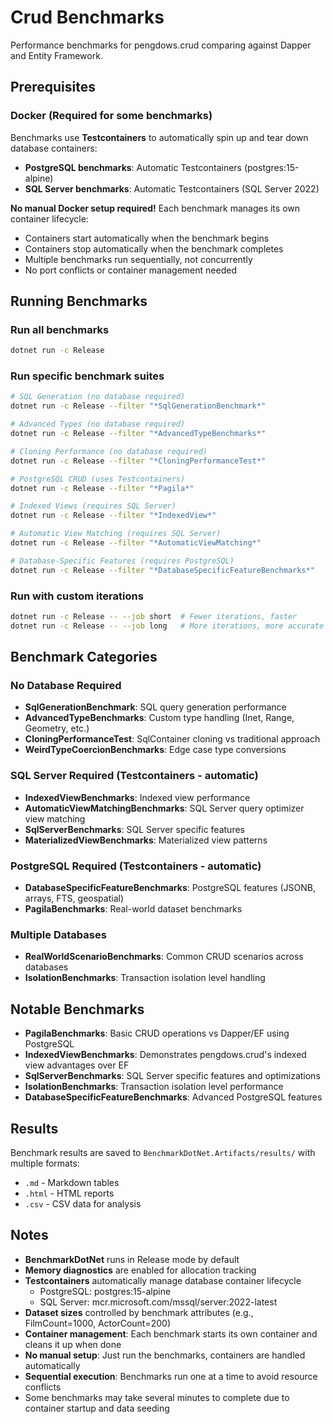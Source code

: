# Crud Benchmarks

Performance benchmarks for pengdows.crud comparing against Dapper and Entity Framework.

## Prerequisites

### Docker (Required for some benchmarks)

Benchmarks use **Testcontainers** to automatically spin up and tear down database containers:

- **PostgreSQL benchmarks**: Automatic Testcontainers (postgres:15-alpine)
- **SQL Server benchmarks**: Automatic Testcontainers (SQL Server 2022)

**No manual Docker setup required!** Each benchmark manages its own container lifecycle:
- Containers start automatically when the benchmark begins
- Containers stop automatically when the benchmark completes
- Multiple benchmarks run sequentially, not concurrently
- No port conflicts or container management needed

## Running Benchmarks

### Run all benchmarks

```bash
dotnet run -c Release
```

### Run specific benchmark suites

```bash
# SQL Generation (no database required)
dotnet run -c Release --filter "*SqlGenerationBenchmark*"

# Advanced Types (no database required)
dotnet run -c Release --filter "*AdvancedTypeBenchmarks*"

# Cloning Performance (no database required)
dotnet run -c Release --filter "*CloningPerformanceTest*"

# PostgreSQL CRUD (uses Testcontainers)
dotnet run -c Release --filter "*Pagila*"

# Indexed Views (requires SQL Server)
dotnet run -c Release --filter "*IndexedView*"

# Automatic View Matching (requires SQL Server)
dotnet run -c Release --filter "*AutomaticViewMatching*"

# Database-Specific Features (requires PostgreSQL)
dotnet run -c Release --filter "*DatabaseSpecificFeatureBenchmarks*"
```

### Run with custom iterations

```bash
dotnet run -c Release -- --job short  # Fewer iterations, faster
dotnet run -c Release -- --job long   # More iterations, more accurate
```

## Benchmark Categories

### No Database Required
- **SqlGenerationBenchmark**: SQL query generation performance
- **AdvancedTypeBenchmarks**: Custom type handling (Inet, Range, Geometry, etc.)
- **CloningPerformanceTest**: SqlContainer cloning vs traditional approach
- **WeirdTypeCoercionBenchmarks**: Edge case type conversions

### SQL Server Required (Testcontainers - automatic)
- **IndexedViewBenchmarks**: Indexed view performance
- **AutomaticViewMatchingBenchmarks**: SQL Server query optimizer view matching
- **SqlServerBenchmarks**: SQL Server specific features
- **MaterializedViewBenchmarks**: Materialized view patterns

### PostgreSQL Required (Testcontainers - automatic)
- **DatabaseSpecificFeatureBenchmarks**: PostgreSQL features (JSONB, arrays, FTS, geospatial)
- **PagilaBenchmarks**: Real-world dataset benchmarks

### Multiple Databases
- **RealWorldScenarioBenchmarks**: Common CRUD scenarios across databases
- **IsolationBenchmarks**: Transaction isolation level handling

## Notable Benchmarks

- **PagilaBenchmarks**: Basic CRUD operations vs Dapper/EF using PostgreSQL
- **IndexedViewBenchmarks**: Demonstrates pengdows.crud's indexed view advantages over EF
- **SqlServerBenchmarks**: SQL Server specific features and optimizations
- **IsolationBenchmarks**: Transaction isolation level performance
- **DatabaseSpecificFeatureBenchmarks**: Advanced PostgreSQL features

## Results

Benchmark results are saved to `BenchmarkDotNet.Artifacts/results/` with multiple formats:
- `.md` - Markdown tables
- `.html` - HTML reports
- `.csv` - CSV data for analysis

## Notes

- **BenchmarkDotNet** runs in Release mode by default
- **Memory diagnostics** are enabled for allocation tracking
- **Testcontainers** automatically manage database container lifecycle
  - PostgreSQL: postgres:15-alpine
  - SQL Server: mcr.microsoft.com/mssql/server:2022-latest
- **Dataset sizes** controlled by benchmark attributes (e.g., FilmCount=1000, ActorCount=200)
- **Container management**: Each benchmark starts its own container and cleans it up when done
- **No manual setup**: Just run the benchmarks, containers are handled automatically
- **Sequential execution**: Benchmarks run one at a time to avoid resource conflicts
- Some benchmarks may take several minutes to complete due to container startup and data seeding

